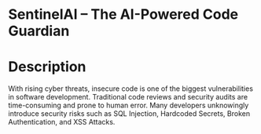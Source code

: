 # **SentinelAI – The AI-Powered Code Guardian**

# Description
With rising cyber threats, insecure code is one of the biggest vulnerabilities in software development. Traditional code reviews and security audits are time-consuming and prone to human error. Many developers unknowingly introduce security risks such as SQL Injection, Hardcoded Secrets, Broken Authentication, and XSS Attacks.

